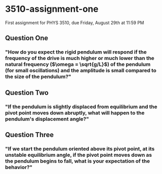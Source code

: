 # 3510-assignment-one
First assignment for PHYS 3510, due Friday, August 29th at 11:59 PM
## Question One
### "How do you expect the rigid pendulum will respond if the frequency of the drive is much higher or much lower than the natural frequency ($\omega = \sqrt{g/L}$) of the pendulum (for small oscillations) and the amplitude is small compared to the size of the pendulum?"
## Question Two
### "If the pendulum is slightly displaced from equilibrium and the pivot point moves down abruptly, what will happen to the pendulum's displacement angle?"
## Question Three
### "If we start the pendulum oriented above its pivot point, at its unstable equilibrium angle, if the pivot point moves down as the pendulum begins to fall, what is your expectation of the behavior?"

